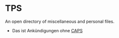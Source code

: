 TPS
===
An open directory of miscellaneous and personal files.
* Das ist Ankündigungen ohne [CAPS](https://github.com/Tourorist/TPS/blob/master/rw2/will2powa.gif)
